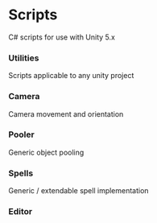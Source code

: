 # Scripts
  C# scripts for use with Unity 5.x

### Utilities
  Scripts applicable to any unity project

### Camera
  Camera movement and orientation

### Pooler
  Generic object pooling

### Spells
  Generic / extendable spell implementation

### Editor
